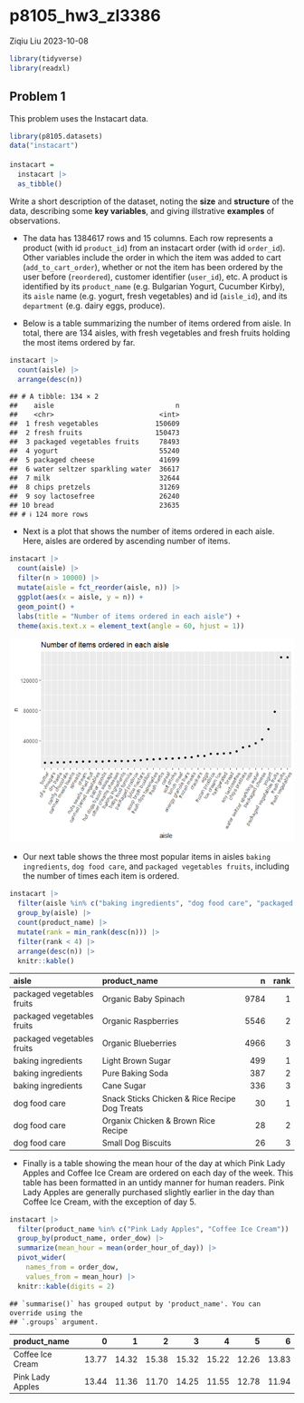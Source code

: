 p8105_hw3_zl3386
================
Ziqiu Liu
2023-10-08

``` r
library(tidyverse)
library(readxl)
```

## Problem 1

This problem uses the Instacart data.

``` r
library(p8105.datasets)
data("instacart")

instacart = 
  instacart |> 
  as_tibble()
```

Write a short description of the dataset, noting the **size** and
**structure** of the data, describing some **key variables**, and giving
illstrative **examples** of observations.

- The data has 1384617 rows and 15 columns. Each row represents a
  product (with id `product_id`) from an instacart order (with id
  `order_id`). Other variables include the order in which the item was
  added to cart (`add_to_cart_order`), whether or not the item has been
  ordered by the user before (`reordered`), customer identifier
  (`user_id`), etc. A product is identified by its `product_name`
  (e.g. Bulgarian Yogurt, Cucumber Kirby), its `aisle` name
  (e.g. yogurt, fresh vegetables) and id (`aisle_id`), and its
  `department` (e.g. dairy eggs, produce).

- Below is a table summarizing the number of items ordered from aisle.
  In total, there are 134 aisles, with fresh vegetables and fresh fruits
  holding the most items ordered by far.

``` r
instacart |> 
  count(aisle) |> 
  arrange(desc(n))
```

    ## # A tibble: 134 × 2
    ##    aisle                              n
    ##    <chr>                          <int>
    ##  1 fresh vegetables              150609
    ##  2 fresh fruits                  150473
    ##  3 packaged vegetables fruits     78493
    ##  4 yogurt                         55240
    ##  5 packaged cheese                41699
    ##  6 water seltzer sparkling water  36617
    ##  7 milk                           32644
    ##  8 chips pretzels                 31269
    ##  9 soy lactosefree                26240
    ## 10 bread                          23635
    ## # ℹ 124 more rows

- Next is a plot that shows the number of items ordered in each aisle.
  Here, aisles are ordered by ascending number of items.

``` r
instacart |> 
  count(aisle) |> 
  filter(n > 10000) |> 
  mutate(aisle = fct_reorder(aisle, n)) |> 
  ggplot(aes(x = aisle, y = n)) + 
  geom_point() + 
  labs(title = "Number of items ordered in each aisle") +
  theme(axis.text.x = element_text(angle = 60, hjust = 1))
```

![](p8105_hw3_zl3386_files/figure-gfm/unnamed-chunk-4-1.png)<!-- -->

- Our next table shows the three most popular items in aisles
  `baking ingredients`, `dog food care`, and
  `packaged vegetables fruits`, including the number of times each item
  is ordered.

``` r
instacart |> 
  filter(aisle %in% c("baking ingredients", "dog food care", "packaged vegetables fruits")) |>
  group_by(aisle) |> 
  count(product_name) |> 
  mutate(rank = min_rank(desc(n))) |> 
  filter(rank < 4) |> 
  arrange(desc(n)) |>
  knitr::kable()
```

| aisle                      | product_name                                  |    n | rank |
|:---------------------------|:----------------------------------------------|-----:|-----:|
| packaged vegetables fruits | Organic Baby Spinach                          | 9784 |    1 |
| packaged vegetables fruits | Organic Raspberries                           | 5546 |    2 |
| packaged vegetables fruits | Organic Blueberries                           | 4966 |    3 |
| baking ingredients         | Light Brown Sugar                             |  499 |    1 |
| baking ingredients         | Pure Baking Soda                              |  387 |    2 |
| baking ingredients         | Cane Sugar                                    |  336 |    3 |
| dog food care              | Snack Sticks Chicken & Rice Recipe Dog Treats |   30 |    1 |
| dog food care              | Organix Chicken & Brown Rice Recipe           |   28 |    2 |
| dog food care              | Small Dog Biscuits                            |   26 |    3 |

- Finally is a table showing the mean hour of the day at which Pink Lady
  Apples and Coffee Ice Cream are ordered on each day of the week. This
  table has been formatted in an untidy manner for human readers. Pink
  Lady Apples are generally purchased slightly earlier in the day than
  Coffee Ice Cream, with the exception of day 5.

``` r
instacart |>
  filter(product_name %in% c("Pink Lady Apples", "Coffee Ice Cream")) |>
  group_by(product_name, order_dow) |>
  summarize(mean_hour = mean(order_hour_of_day)) |>
  pivot_wider(
    names_from = order_dow, 
    values_from = mean_hour) |>
  knitr::kable(digits = 2)
```

    ## `summarise()` has grouped output by 'product_name'. You can override using the
    ## `.groups` argument.

| product_name     |     0 |     1 |     2 |     3 |     4 |     5 |     6 |
|:-----------------|------:|------:|------:|------:|------:|------:|------:|
| Coffee Ice Cream | 13.77 | 14.32 | 15.38 | 15.32 | 15.22 | 12.26 | 13.83 |
| Pink Lady Apples | 13.44 | 11.36 | 11.70 | 14.25 | 11.55 | 12.78 | 11.94 |
